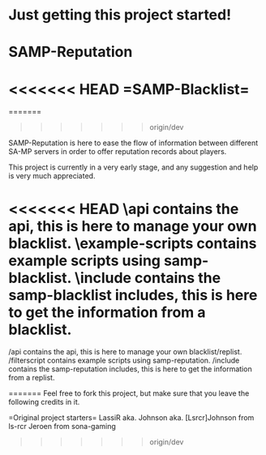 Just getting this project started!
=======
SAMP-Reputation
=======
<<<<<<< HEAD
=SAMP-Blacklist=
=======
=======
>>>>>>> origin/dev

SAMP-Reputation is here to ease the flow of information between different SA-MP servers in order to offer reputation records about players.

This project is currently in a very early stage, and any suggestion and help is very much appreciated.

<<<<<<< HEAD
\api contains the api, this is here to manage your own blacklist.
\example-scripts contains example scripts using samp-blacklist.
\include contains the samp-blacklist includes, this is here to get the information from a blacklist.
=======
/api contains the api, this is here to manage your own blacklist/replist.
/filterscript contains example scripts using samp-reputation.
/include contains the samp-reputation includes, this is here to get the information from a replist.

=======
Feel free to fork this project, but make sure that you leave the following credits in it.

=Original project starters=
LassiR aka. Johnson aka. [Lsrcr]Johnson from ls-rcr
Jeroen from sona-gaming
>>>>>>> origin/dev
